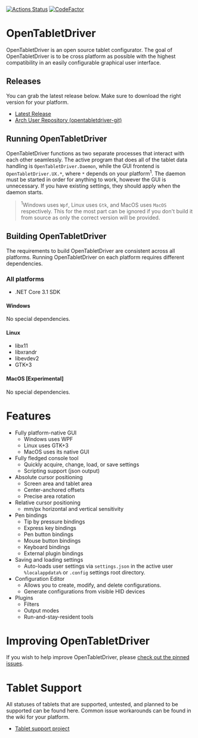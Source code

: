 [![Actions Status](https://github.com/InfinityGhost/OpenTabletDriver/workflows/.NET%20Core/badge.svg)](https://github.com/InfinityGhost/OpenTabletDriver/actions) [![CodeFactor](https://www.codefactor.io/repository/github/infinityghost/opentabletdriver/badge/master)](https://www.codefactor.io/repository/github/infinityghost/opentabletdriver/overview/master)

# OpenTabletDriver

OpenTabletDriver is an open source tablet configurator. The goal of OpenTabletDriver is to be cross platform as possible with the highest compatibility in an easily configurable graphical user interface.

## Releases

You can grab the latest release below. Make sure to download the right version for your platform.

- [Latest Release](https://github.com/InfinityGhost/OpenTabletDriver/releases)
- [Arch User Repository (opentabletdriver-git)](https://aur.archlinux.org/packages/opentabletdriver-git)

## Running OpenTabletDriver

OpenTabletDriver functions as two separate processes that interact with each other seamlessly. The active program that does all of the tablet data handling is `OpenTabletDriver.Daemon`, while the GUI frontend is `OpenTabletDriver.UX.*`, where `*` depends on your platform<sup>1</sup>. The daemon must be started in order for anything to work, however the GUI is unnecessary. If you have existing settings, they should apply when the daemon starts.

> <sup>1</sup>Windows uses `Wpf`, Linux uses `Gtk`, and MacOS uses `MacOS` respectively. This for the most part can be ignored if you don't build it from source as only the correct version will be provided.

## Building OpenTabletDriver

The requirements to build OpenTabletDriver are consistent across all platforms. Running OpenTabletDriver on each platform requires different dependencies.

### All platforms
- .NET Core 3.1 SDK

#### Windows

No special dependencies.

#### Linux

- libx11
- libxrandr
- libevdev2
- GTK+3

#### MacOS [Experimental]

No special dependencies.

# Features

- Fully platform-native GUI
  - Windows uses WPF
  - Linux uses GTK+3
  - MacOS uses its native GUI
- Fully fledged console tool
  - Quickly acquire, change, load, or save settings
  - Scripting support (json output)
- Absolute cursor positioning
  - Screen area and tablet area
  - Center-anchored offsets
  - Precise area rotation
- Relative cursor positioning
  - mm/px horizontal and vertical sensitivity
- Pen bindings
  - Tip by pressure bindings
  - Express key bindings
  - Pen button bindings
  - Mouse button bindings
  - Keyboard bindings
  - External plugin bindings
- Saving and loading settings
  - Auto-loads user settings via `settings.json` in the active user `%localappdata%` or `.config` settings root directory.
- Configuration Editor
  - Allows you to create, modify, and delete configurations.
  - Generate configurations from visible HID devices
- Plugins
  - Filters
  - Output modes
  - Run-and-stay-resident tools

# Improving OpenTabletDriver

If you wish to help improve OpenTabletDriver, please [check out the pinned issues](https://github.com/InfinityGhost/OpenTabletDriver/issues).

# Tablet Support

All statuses of tablets that are supported, untested, and planned to be supported can be found here. Common issue workarounds can be found in the wiki for your platform.

- [Tablet support project](https://github.com/InfinityGhost/OpenTabletDriver/projects/4)